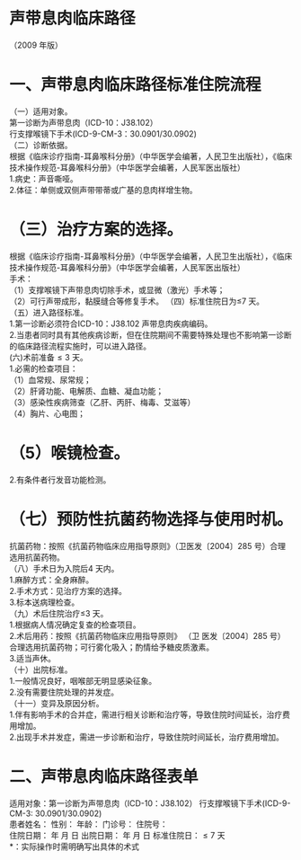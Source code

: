 # 声带息肉临床路径  
（2009 年版）  
# 一、声带息肉临床路径标准住院流程  
（一）适用对象。  
第一诊断为声带息肉（ICD-10：J38.102）  
行支撑喉镜下手术(ICD-9-CM-3：30.0901/30.0902)  
（二）诊断依据。  
根据《临床诊疗指南-耳鼻喉科分册》（中华医学会编著，人民卫生出版社），《临床技术操作规范-耳鼻喉科分册》（中华医学会编著，人民军医出版社）  
1.病史：声音嘶哑。  
2.体征：单侧或双侧声带带蒂或广基的息肉样增生物。  
# （三）治疗方案的选择。  
根据《临床诊疗指南-耳鼻喉科分册》（中华医学会编著，人民卫生出版社），《临床技术操作规范-耳鼻喉科分册》（中华医学会编著，人民军医出版社）  
手术：  
（1）支撑喉镜下声带息肉切除手术，或显微（激光）手术等；  
（2）可行声带成形，黏膜缝合等修复手术。 （四）标准住院日为≤7 天。  
（五）进入路径标准。  
1.第一诊断必须符合ICD-10：J38.102 声带息肉疾病编码。  
2.当患者同时具有其他疾病诊断，但在住院期间不需要特殊处理也不影响第一诊断的临床路径流程实施时，可以进入路径。  
(六)术前准备${\leqslant}3$ 天。  
1.必需的检查项目：  
（1）血常规、尿常规；  
（2）肝肾功能、电解质、血糖、凝血功能；  
（3）感染性疾病筛查（乙肝、丙肝、梅毒、艾滋等）  
（4）胸片、心电图；  
# （5）喉镜检查。  
2.有条件者行发音功能检测。  
# （七）预防性抗菌药物选择与使用时机。  
抗菌药物：按照《抗菌药物临床应用指导原则》（卫医发〔2004〕285 号）合理选用抗菌药物。  
（八）手术日为入院后4 天内。  
1.麻醉方式：全身麻醉。  
2.手术方式：见治疗方案的选择。  
3.标本送病理检查。  
（九）术后住院治疗≤3 天。  
1.根据病人情况确定复查的检查项目。  
2.术后用药：按照《抗菌药物临床应用指导原则》 （卫 医发〔2004〕285 号）合理选用抗菌药物；可行雾化吸入；酌情给予糖皮质激素。  
3.适当声休。  
（十）出院标准。  
1.一般情况良好，咽喉部无明显感染征象。  
2.没有需要住院处理的并发症。  
（十一）变异及原因分析。  
1.伴有影响手术的合并症，需进行相关诊断和治疗等，导致住院时间延长，治疗费用增加。  
2.出现手术并发症，需进一步诊断和治疗，导致住院时间延长，治疗费用增加。  
# 二、声带息肉临床路径表单  
适用对象：第一诊断为声带息肉（ICD-10：J38.102）  行支撑喉镜下手术(ICD-9-CM-3: 30.0901/30.0902)  
患者姓名：           性别：    年龄：    门诊号：       住院号：  
住院日期：   年  月  日 出院日期：   年  月   日  标准住院日：${\leqslant}7$ 天  
\*：实际操作时需明确写出具体的术式  
